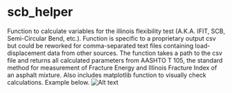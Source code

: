 # scb_helper
Function to calculate variables for the illinois flexibility test (A.K.A. IFIT, SCB, Semi-Circular Bend, etc.). Function is specific to a proprietary output csv but could be reworked for comma-separated text files containing load-displacement data from other sources.
The function takes a path to the csv file and returns all calculated parameters from AASHTO T 105, the standard method for measurement of Fracture Energy and Illinois Fracture Index of an asphalt mixture.
Also includes matplotlib function to visually check calculations. Example below.
![Alt text](example.png=true "Example Plot with Fracture Index")
